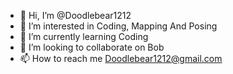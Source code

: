 - 👋 Hi, I’m @Doodlebear1212
- 👀 I’m interested in Coding, Mapping And Posing
- 🌱 I’m currently learning Coding
- 💞️ I’m looking to collaborate on Bob
- 📫 How to reach me Doodlebear1212@gmail.com

<!---
Doodlebear1212/Doodlebear1212 is a ✨ special ✨ repository because its `README.md` (this file) appears on your GitHub profile.
You can click the Preview link to take a look at your changes.
--->
